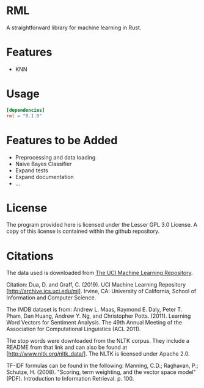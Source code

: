 # RML
A straightforward library for machine learning in Rust.

# Features

* KNN

# Usage

```toml
[dependencies]
rml = "0.1.0"
```

# Features to be Added
* Preprocessing and data loading
* Naive Bayes Classifier
* Expand tests
* Expand documentation
* ...

# License

The program provided here is licensed under the Lesser GPL 3.0 License. A copy of this license is contained within the github repository.


# Citations
The data used is downloaded from [The UCI Machine Learning Repository](https://archive.ics.uci.edu/ml/datasets/Optical+Recognition+of+Handwritten+Digits).

Citation: Dua, D. and Graff, C. (2019). UCI Machine Learning Repository [http://archive.ics.uci.edu/ml]. Irvine, CA: University of California, School of Information and Computer Science.

The IMDB dataset is from:
Andrew L. Maas, Raymond E. Daly, Peter T. Pham, Dan Huang, Andrew Y. Ng, and Christopher Potts. (2011). Learning Word Vectors for Sentiment Analysis. The 49th Annual Meeting of the Association for Computational Linguistics (ACL 2011).

The stop words were downloaded from the NLTK corpus. They include a README from that link and can also be found at [http://www.nltk.org/nltk_data/]. The NLTK is licensed under Apache 2.0.

TF-IDF formulas can be found in the following:
Manning, C.D.; Raghavan, P.; Schutze, H. (2008). "Scoring, term weighting, and the vector space model" (PDF). Introduction to Information Retrieval. p. 100.
